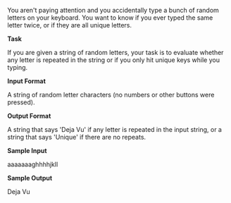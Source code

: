 You aren't paying attention and you accidentally type a bunch of random letters on your keyboard. You want to know if you ever typed the same letter twice, or if they are all unique letters.

**Task**

If you are given a string of random letters, your task is to evaluate whether any letter is repeated in the string or if you only hit unique keys while you typing.

**Input Format**

A string of random letter characters (no numbers or other buttons were pressed).

**Output Format**

A string that says 'Deja Vu' if any letter is repeated in the input string, or a string that says 'Unique' if there are no repeats.

**Sample Input**

aaaaaaaghhhhjkll

**Sample Output**

Deja Vu